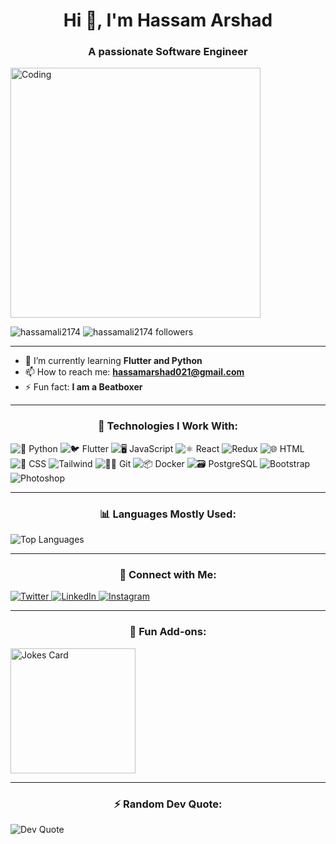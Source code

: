 <h1 align="center">Hi 👋, I'm Hassam Arshad</h1>
<h3 align="center">A passionate Software Engineer</h3>

<img align="center" alt="Coding" width="400" src="https://user-images.githubusercontent.com/104668970/230790336-1c617377-2a21-4f66-bb85-168b19fd22a0.png">

<p align="left">
  <img src="https://komarev.com/ghpvc/?username=hassamali2174&label=Profile%20views&color=0e75b6&style=flat" alt="hassamali2174" />
  <img src="https://img.shields.io/github/followers/hassamali2174?label=Followers&style=social" alt="hassamali2174 followers" />
</p>

---

- 🌱 I’m currently learning **Flutter and Python**
- 📫 How to reach me: **hassamarshad021@gmail.com**
- ⚡ Fun fact: **I am a Beatboxer**

---

<h3 align="center">🚀 Technologies I Work With:</h3>
<p align="left">
  <img src="https://skillicons.dev/icons?i=python" alt="🐍 Python" onerror="this.onerror=null; this.src='https://via.placeholder.com/40/FFD700/000000?text=🐍';">
  <img src="https://skillicons.dev/icons?i=flutter" alt="🐦 Flutter" onerror="this.onerror=null; this.src='https://via.placeholder.com/40/FFD700/000000?text=🐦';">
  <img src="https://skillicons.dev/icons?i=js" alt="🖥️ JavaScript" onerror="this.onerror=null; this.src='https://via.placeholder.com/40/FFD700/000000?text=🖥️';">
  <img src="https://skillicons.dev/icons?i=react" alt="⚛️ React" onerror="this.onerror=null; this.src='https://via.placeholder.com/40/FFD700/000000?text=⚛️';">
  <img src="https://skillicons.dev/icons?i=redux" alt="Redux" onerror="this.onerror=null; this.src='https://via.placeholder.com/40/FFD700/000000?text=Redux';">
  <img src="https://skillicons.dev/icons?i=html" alt="🌐 HTML" onerror="this.onerror=null; this.src='https://via.placeholder.com/40/FFD700/000000?text=🌐';">
  <img src="https://skillicons.dev/icons?i=css" alt="🎨 CSS" onerror="this.onerror=null; this.src='https://via.placeholder.com/40/FFD700/000000?text=🎨';">
  <img src="https://skillicons.dev/icons?i=tailwind" alt="Tailwind" onerror="this.onerror=null; this.src='https://via.placeholder.com/40/FFD700/000000?text=Tailwind';">
  <img src="https://skillicons.dev/icons?i=git" alt="🧑‍💻 Git" onerror="this.onerror=null; this.src='https://via.placeholder.com/40/FFD700/000000?text=🧑‍💻';">
  <img src="https://skillicons.dev/icons?i=docker" alt="📦 Docker" onerror="this.onerror=null; this.src='https://via.placeholder.com/40/FFD700/000000?text=📦';">
  <img src="https://skillicons.dev/icons?i=postgresql" alt="🗃️ PostgreSQL" onerror="this.onerror=null; this.src='https://via.placeholder.com/40/FFD700/000000?text=🗃️';">
  <img src="https://skillicons.dev/icons?i=bootstrap" alt="Bootstrap" onerror="this.onerror=null; this.src='https://via.placeholder.com/40/FFD700/000000?text=Bootstrap';">
  <img src="https://skillicons.dev/icons?i=photoshop" alt="Photoshop" onerror="this.onerror=null; this.src='https://via.placeholder.com/40/FFD700/000000?text=Photoshop';">
</p>

---

<h3 align="center">📊 Languages Mostly Used:</h3>
<p align="left">
  <img src="https://github-readme-stats.vercel.app/api/top-langs?username=hassamali2174&show_icons=true&locale=en&layout=compact&theme=light" alt="Top Languages" />
</p>

---

<h3 align="center">💼 Connect with Me:</h3>
<p align="left">
  <a href="https://twitter.com/hassamali466259" target="blank">
    <img src="https://img.shields.io/badge/Twitter-1DA1F2?style=for-the-badge&logo=twitter&logoColor=white" alt="Twitter" />
  </a>
  <a href="https://linkedin.com/in/hassam-arshad" target="blank">
    <img src="https://img.shields.io/badge/LinkedIn-0A66C2?style=for-the-badge&logo=linkedin&logoColor=white" alt="LinkedIn" />
  </a>
  <a href="https://instagram.com/ali.hassam.9090" target="blank">
    <img src="https://img.shields.io/badge/Instagram-E4405F?style=for-the-badge&logo=instagram&logoColor=white" alt="Instagram" />
  </a>
</p>

---

<h3 align="center">🎨 Fun Add-ons:</h3>
<p align="left">
  <img  height="200" src="https://readme-jokes.vercel.app/api?theme=light" alt="Jokes Card" />
</p>

---

<h3 align="center">⚡ Random Dev Quote:</h3>
<p align="left">
  <img src="https://quotes-github-readme.vercel.app/api?type=horizontal&theme=radical" alt="Dev Quote" />
</p>
